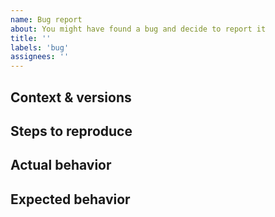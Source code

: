```yaml
---
name: Bug report
about: You might have found a bug and decide to report it
title: ''
labels: 'bug'
assignees: ''
---
```


## Context & versions
<!-- Explain your setup and what versions have been used. -->

## Steps to reproduce
<!--
  1. Started application with parameters x
  2. Called endpoint y
  3. Checked out the response z

  If not reproducible, describe the steps you took as you remember it.
-->

## Actual behavior
<!-- A description of the (reproducible) outcome. -->

## Expected behavior
<!-- A description of what you expect to happen instead. -->